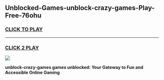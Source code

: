 
## Unblocked-Games-unblock-crazy-games-Play-Free-76ohu
<h3>
<a href="https://premium76.site?title=unblock-crazy-games&ref=18A">CLICK TO PLAY</a></h3>
<hr>

<h3>
<a href="https://premium76.site?title=unblock-crazy-games&ref=18A">CLICK 2 PLAY</a>
  
</h3>

<a href="https://premium76.site?title=unblock-crazy-games&ref=18A"><img src="https://clearcache.store/games.png"></a>


**unblock-crazy-games games unblocked: Your Gateway to Fun and Accessible Online Gaming**
